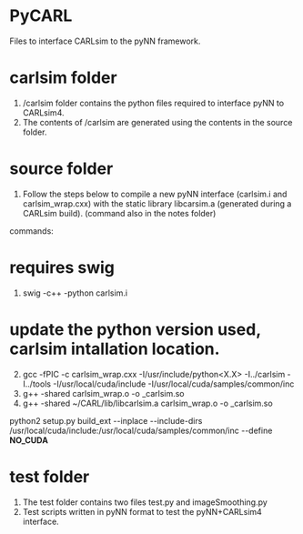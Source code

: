 # PyCARL
Files to interface CARLsim to the pyNN framework.

# carlsim folder
1. /carlsim folder contains the python files required to interface pyNN to CARLsim4.
2. The contents of /carlsim are generated using the contents in the source folder. 
 


# source folder
1. Follow the steps below to compile a new pyNN interface (carlsim.i and carlsim_wrap.cxx) with the static library libcarsim.a (generated during a
   CARLsim build). (command also in the notes folder)


commands: 
# requires swig
1. swig -c++ -python carlsim.i
# update the python version used, carlsim intallation location. 
2. gcc -fPIC -c carlsim_wrap.cxx -I/usr/include/python<X.X> -I../carlsim -I../tools -I/usr/local/cuda/include -I/usr/local/cuda/samples/common/inc
3. g++ -shared carlsim_wrap.o -o _carlsim.so
4. g++ -shared ~/CARL/lib/libcarlsim.a carlsim_wrap.o -o _carlsim.so

python2 setup.py build_ext --inplace --include-dirs /usr/local/cuda/include:/usr/local/cuda/samples/common/inc --define __NO_CUDA__


# test folder 
1. The test folder contains two files test.py and imageSmoothing.py
2. Test scripts written in pyNN format to test the pyNN+CARLsim4 interface. 
